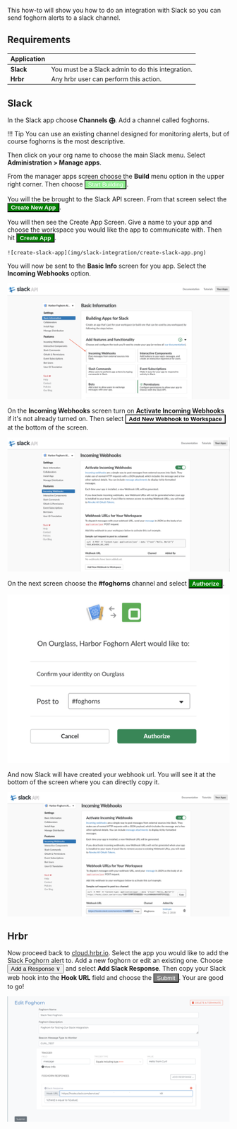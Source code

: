 This how-to will show you how to do an integration with Slack so you can send foghorn alerts to a slack channel.

## Requirements

Application | |
--- | ---
__Slack__  | You must be a Slack admin to do this integration.
__Hrbr__  | Any hrbr user can perform this action.

## Slack

In the Slack app choose **Channels ⨁**.  Add a channel called foghorns.

!!! Tip
    You can use an existing channel designed for monitoring alerts, but of course foghorns is the most descriptive.

Then click on your org name to choose the main Slack menu.  Select **Administration > Manage apps**.

From the manager apps screen choose the **Build** menu option in the upper right corner.  Then choose <button style="background:lightgreen; color: white; font-weight; bold">Start Building</button>.

You will the be brought to the Slack API screen.  From that screen select the <button style="background:green;color:white;font-weight:bold">Create New App</button>.

You will then see the Create App Screen.  Give a name to your app and choose the workspace you would like the app to communicate with.  Then hit <button style="background:green;color:white;font-weight:bold">Create  App</button>.

    ![create-slack-app](img/slack-integration/create-slack-app.png)

You will now be sent to the **Basic Info** screen for you app.  Select the **Incoming Webhooks** option.

![Building Apps for Slack](img/slack-integration/building-apps-for-slack.png)

On the **Incoming Webhooks** screen turn on **Activate Incoming Webhooks** if it's not already turned on.  Then select <button style="background: white; font-weight:bold">Add New Webhook to Workspace</button> at the bottom of the screen.

![incoming-webhooks](img/slack-integration/incoming-webhooks.png)

On the next screen choose the **#foghorns** channel and select <button style="background:green;color:white;font-weight:bold">Authorize</button>.

![post-to-slack](img/slack-integration/post-to-slack.png)

And now Slack will have created your webhook url.  You will see it at the bottom of the screen where you can directly copy it.

![webhook-url](img/slack-integration/webhook-url.png)

## Hrbr

Now proceed back to [cloud.hrbr.io](https://cloud.hrbr.io).  Select the app you would like to add the Slack Foghorn alert to.  Add a new foghorn or edit an existing one.  Choose <button>Add a Response ∨</button> and select **Add Slack Response**.  Then copy your Slack web hook into the **Hook URL** field and choose the <button style="background-color:gray; color:white">Submit</button>.  Your are good to go!

![add-hook-harbor](img/slack-integration/add-hook-harbor.png)
